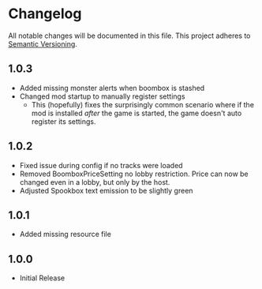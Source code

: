# Changelog

All notable changes will be documented in this file.
This project adheres to [Semantic Versioning](https://semver.org/spec/v2.0.0.html).

## 1.0.3
- Added missing monster alerts when boombox is stashed
- Changed mod startup to manually register settings
  - This (hopefully) fixes the surprisingly common scenario where if the mod is installed *after* the game is started, the game doesn't auto register its settings.

## 1.0.2
- Fixed issue during config if no tracks were loaded
- Removed BoomboxPriceSetting no lobby restriction. Price can now be changed even in a lobby, but only by the host.
- Adjusted Spookbox text emission to be slightly green

## 1.0.1
- Added missing resource file

## 1.0.0
- Initial Release